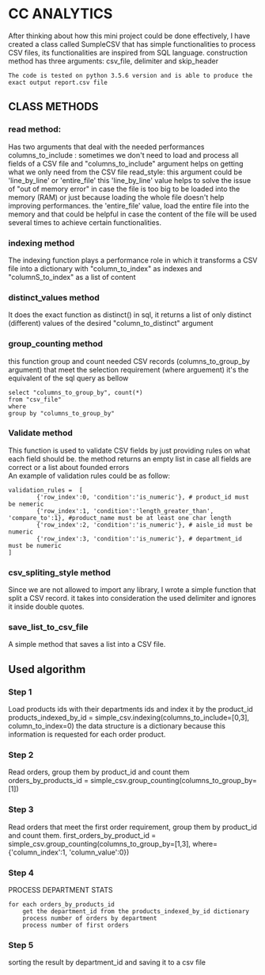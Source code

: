 # CC ANALYTICS

After thinking about how this mini project could be done effectively, I have created a class called SumpleCSV that has simple functionalities to process CSV files, its functionalities are inspired from SQL language.
construction method has three arguments: csv_file, delimiter and skip_header
```
The code is tested on python 3.5.6 version and is able to produce the exact output report.csv file
```

## CLASS METHODS


### read method: 

Has two arguments that deal with the needed performances 
columns_to_include : sometimes we don't need to load and process all fields of a CSV file and "columns_to_include" argument helps on getting what we only need from the CSV file 
read_style: this argument could be 'line_by_line' or 'entire_file'
this  'line_by_line'  value helps to solve the issue of "out of memory error" in case the file is too big to be loaded into the memory (RAM) or just because loading the whole file doesn't help improving performances.
the 'entire_file' value, load the entire file into the memory and that could be helpful in case the content of the file will be used several times to achieve certain functionalities.

### indexing method

The indexing function plays a performance role in which it transforms a CSV file into a dictionary  with "column_to_index" as indexes and "columnS_to_index" as a list of content

### distinct_values method

It does the exact function as distinct() in sql, it returns a list of only distinct (different) values of the desired "column_to_distinct" argument

### group_counting method
this function group and count needed CSV records (columns_to_group_by argument) that meet the selection requirement (where arguement) 
it's the equivalent of the sql query as bellow
```
select "columns_to_group_by", count(*) 
from "csv_file" 
where 
group by "columns_to_group_by"
```

### Validate method

This function is used to validate CSV fields by just providing rules on what each field should be. 
the method returns an empty list in case all fields are correct or a list about founded errors  
An example of validation rules could be as follow:

```
validation_rules =  [
	    {'row_index':0, 'condition':'is_numeric'}, # product_id must be nemeric
	    {'row_index':1, 'condition':'length_greater_than', 'compare_to':1}, #product_name must be at least one char length
	    {'row_index':2, 'condition':'is_numeric'}, # aisle_id must be numeric
	    {'row_index':3, 'condition':'is_numeric'}, # department_id must be numeric
]
```

### csv_spliting_style method
Since we are not allowed to import any library, I wrote a simple function that split a CSV record. it takes into consideration the used delimiter and ignores it inside double quotes.

### save_list_to_csv_file
A simple method that saves a list into a CSV file.


## Used algorithm

### Step 1
Load products ids with their departments ids  and index it by the product_id 
products_indexed_by_id  = simple_csv.indexing(columns_to_include=[0,3], column_to_index=0)
the data structure is a dictionary because this information is requested for each order product. 

### Step 2
Read orders, group them by product_id and count them 
    orders_by_products_id   = simple_csv.group_counting(columns_to_group_by=[1])
	
### Step 3
Read orders that meet the first order requirement, group them by product_id and count them.
    first_orders_by_product_id   = simple_csv.group_counting(columns_to_group_by=[1,3], where={'column_index':1, 'column_value':0})

### Step 4
PROCESS DEPARTMENT STATS
```
for each orders_by_products_id
	get the department_id from the products_indexed_by_id dictionary
	process number of orders by department
	process number of first orders
```

### Step 5
sorting the result by department_id and saving it to a csv file
